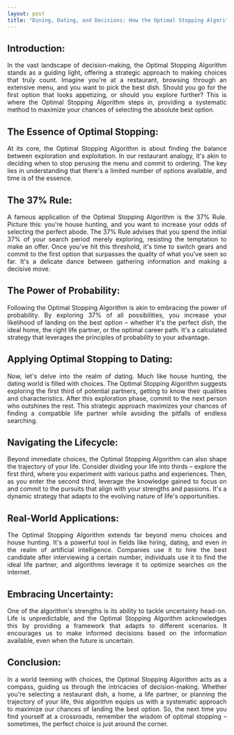 ```yaml
---
layout: post
title: "Dining, Dating, and Decisions: How the Optimal Stopping Algorithm Reshapes Your World"
---
```



## Introduction:

<p align="justify">
In the vast landscape of decision-making, the Optimal Stopping Algorithm stands as a guiding light, offering a strategic approach to making choices that truly count. Imagine you're at a restaurant, browsing through an extensive menu, and you want to pick the best dish. Should you go for the first option that looks appetizing, or should you explore further? This is where the Optimal Stopping Algorithm steps in, providing a systematic method to maximize your chances of selecting the absolute best option.
</p>

## The Essence of Optimal Stopping:

<p align="justify">
At its core, the Optimal Stopping Algorithm is about finding the balance between exploration and exploitation. In our restaurant analogy, it's akin to deciding when to stop perusing the menu and commit to ordering. The key lies in understanding that there's a limited number of options available, and time is of the essence.
</p>

## The 37% Rule:

<p align="justify">
A famous application of the Optimal Stopping Algorithm is the 37% Rule. Picture this: you're house hunting, and you want to increase your odds of selecting the perfect abode. The 37% Rule advises that you spend the initial 37% of your search period merely exploring, resisting the temptation to make an offer. Once you've hit this threshold, it's time to switch gears and commit to the first option that surpasses the quality of what you've seen so far. It's a delicate dance between gathering information and making a decisive move.
</p>

## The Power of Probability:

<p align="justify">
Following the Optimal Stopping Algorithm is akin to embracing the power of probability. By exploring 37% of all possibilities, you increase your likelihood of landing on the best option – whether it's the perfect dish, the ideal home, the right life partner, or the optimal career path. It's a calculated strategy that leverages the principles of probability to your advantage.
</p>

## Applying Optimal Stopping to Dating:

<p align="justify">
Now, let's delve into the realm of dating. Much like house hunting, the dating world is filled with choices. The Optimal Stopping Algorithm suggests exploring the first third of potential partners, getting to know their qualities and characteristics. After this exploration phase, commit to the next person who outshines the rest. This strategic approach maximizes your chances of finding a compatible life partner while avoiding the pitfalls of endless searching.
</p>

## Navigating the Lifecycle:

<p align="justify">
Beyond immediate choices, the Optimal Stopping Algorithm can also shape the trajectory of your life. Consider dividing your life into thirds – explore the first third, where you experiment with various paths and experiences. Then, as you enter the second third, leverage the knowledge gained to focus on and commit to the pursuits that align with your strengths and passions. It's a dynamic strategy that adapts to the evolving nature of life's opportunities.
</p>

## Real-World Applications:

<p align="justify">
The Optimal Stopping Algorithm extends far beyond menu choices and house hunting. It's a powerful tool in fields like hiring, dating, and even in the realm of artificial intelligence. Companies use it to hire the best candidate after interviewing a certain number, individuals use it to find the ideal life partner, and algorithms leverage it to optimize searches on the internet.
</p>

## Embracing Uncertainty:

<p align="justify">
One of the algorithm's strengths is its ability to tackle uncertainty head-on. Life is unpredictable, and the Optimal Stopping Algorithm acknowledges this by providing a framework that adapts to different scenarios. It encourages us to make informed decisions based on the information available, even when the future is uncertain.
</p>

## Conclusion:

<p align="justify">
In a world teeming with choices, the Optimal Stopping Algorithm acts as a compass, guiding us through the intricacies of decision-making. Whether you're selecting a restaurant dish, a home, a life partner, or planning the trajectory of your life, this algorithm equips us with a systematic approach to maximize our chances of landing the best option. So, the next time you find yourself at a crossroads, remember the wisdom of optimal stopping – sometimes, the perfect choice is just around the corner.
</p>
